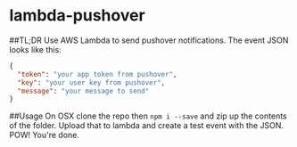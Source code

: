 # lambda-pushover
##TL;DR
Use AWS Lambda to send pushover notifications. 
The event JSON looks like this:
```JSON
{
  "token": "your app token from pushover",
  "key": "your user key from pushover",
  "message": "your message to send"
}
```
##Usage
On OSX clone the repo then `npm i --save` and zip up the contents of the folder. 
Upload that to lambda and create a test event with the JSON. 
POW! You're done. 
